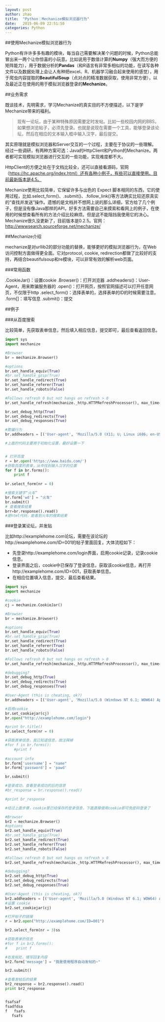 ```yaml
---
layout: post
author: zhao
title:  "Python：Mechanize模拟浏览器行为"
date:   2015-06-09 22:51:50
categories: Python
---
```


##使用Mechanize模拟浏览器行为

Python有许许多多有趣的模块，每当自己需要解决某个问题的时候，Python总能冒出来一两个让你惊喜的小玩意。比如说用于数值计算的**Numpy**（强大而方便的矩阵能力），用于数据分析的**Pandas**（和R语言有非常多相似的功能，在读写各种文件以及数据处理上会让人有种把excel、R、机器学习融合起来使用的感觉），用于爬虫内容提取的**BeautifulSoup**（点对点的精准数据获取，使用非常方便），以及最近正在使用的用于模拟浏览器登录的**Mechanize**。

##业务需求

既谈技术，先明需求，学习Mechanize的真实目的不方便描述，以下是学Mechanize带来的福利。

>现有一论坛，由于某种特殊原因需要定时发帖。比如一些校园内网的BBS，如果想浏览帖子，必须先登录。也就是说现在需要一个工具，能够登录该论坛，然后在相应的文本输入框中输入汉字，最后提交。

其实原理就是模拟浏览器和Server交互的一个过程，主要在于协议的一些理解。经过一些调研，有两种方案可选：Java的HttpClient和Python的Mechanize。两者都可实现模拟浏览器进行交互的一些功能，实现难度都不大。

HttpClient的方便之处在于文档比较全，还可以直接看源码，官网（https://hc.apache.org/index.html）还有各种小例子，有些可以直接使用。目前最新版本是4.5。

Mechanize使用比较简单，它保留许多与出色的 Expect 脚本相同的东西，它的使用过程，比如.select_form()、.submit()、.follow_link()等方法确实比较还原真实的“查找并发送”操作。遗憾的是文档并不想网上说的那么详细，官方给了几个例子，但是没有像Java那样的API，好多方法需要自己来摸索和看网上的例子，在使用的时候想查看所有的方法介绍比较麻烦。但是这不能阻挡我使用它的决心。Mechanize很久没更新了，目前版本是0.2.5。官网：http://wwwsearch.sourceforge.net/mechanize/

##Mechanize介绍

mechanize是对urllib2的部分功能的替换，能够更好的模拟浏览器行为，在Web访问控制方面做得更全面。它对protocol, cookie, redirection都做了比较好的支持，再结合beautifulsoup和re模块，可以非常有效的解析web页面。

###常用函数

.CookieJar()：设置cookie
.Browser()：打开浏览器
.addheaders()：User-Agent，用来欺骗服务器的
.open()：打开网页，按照官网描述可以打开任意网页，不仅限于http
.select_form()：选择表单的，选择表单的ID的时候需要注意。
.form[]：填写信息
.submit()：提交

##例子

###从百度搜索

比较简单，先获取表单信息，然后填入相应信息，提交即可，最后查看返回信息。

~~~python
import sys
import mechanize

#Browser
br = mechanize.Browser()

#options
br.set_handle_equiv(True)
#br.set_handle_gzip(True)
br.set_handle_redirect(True)
br.set_handle_referer(True)
br.set_handle_robots(False)

#Follows refresh 0 but not hangs on refresh > 0
br.set_handle_refresh(mechanize._http.HTTPRefreshProcessor(), max_time=1)

br.set_debug_http(True)
br.set_debug_redirects(True)
br.set_debug_responses(True)

#欺骗行为
br.addheaders = [('User-agent', 'Mozilla/5.0 (X11; U; Linux i686; en-US; rv:1.9.0.1) Gecko/2008071615 Fedora/3.0.1-1.fc9 Firefox/3.0.1')]

#上面的代码主要用于初始化设置，最好设置一下


# 打开百度
r = br.open('https://www.baidu.com/')
#获取百度的表单，从中找到输入汉字的位置
for f in br.forms():
    print f
    
br.select_form(nr = 0)

#搜索关键字“火车”
br.form['wd'] = "火车"
br.submit()
# 查看搜索结果
brr=br.response().read()
#是html代码，能看到火车的搜索结果
~~~

###登录某论坛，并发贴

比如http://examplehome.com论坛，需要在该论坛的http://examplehome.com/ID=001的帖子里面回复。大体流程如下：

 - 先登录http://examplehome.com/login界面，启用cookie记录，记录cookie信息。
 - 登录界面之后，cookie中已保存了登录信息，获取该cookie信息，再打开http://examplehome.com/ID=001，获取表单信息。
 - 在相应位置填入信息，提交，最后查看结果。
 

~~~python
import sys
import mechanize

#cookie
cj = mechanize.CookieJar()

#Browser
br = mechanize.Browser()

#options
br.set_handle_equiv(True)
#br.set_handle_gzip(True)
br.set_handle_redirect(True)
br.set_handle_referer(True)
br.set_handle_robots(False)

#Follows refresh 0 but not hangs on refresh > 0
br.set_handle_refresh(mechanize._http.HTTPRefreshProcessor(), max_time=1)

#debugging?
br.set_debug_http(True)
br.set_debug_redirects(True)
br.set_debug_responses(True)

#User-Agent (this is cheating, ok?)
br.addheaders = [('User-agent', 'Mozilla/5.0 (Windows NT 6.1; WOW64) AppleWebKit/537.36 (KHTML, like Gecko) Chrome/43.0.2357.81 Safari/537.36')]

#启用cookie
br.set_cookiejar(cj)
br.open("http://examplehome.com/login")

#print br.title()
br.select_form(nr = 0)

#获取表单信息，我已知道信息，故注释掉
#for f in br.forms():
    #print f
    
#account info
br.form['username'] = "name"
br.form['password'] = 'pawd'

br.submit()

#登录成功，查看登录成功的后的信息
#br_response = br.response().read()

#print br_response

#经过上面步骤，cookie里已经保存的登录信息，下面直接使用cookie即可免密码登录了

#Browser
br2 = mechanize.Browser()
#options
br2.set_handle_equiv(True)
#br.set_handle_gzip(True)
br2.set_handle_redirect(True)
br2.set_handle_referer(True)
br2.set_handle_robots(False)

#Follows refresh 0 but not hangs on refresh > 0
br2.set_handle_refresh(mechanize._http.HTTPRefreshProcessor(), max_time=1)

#debugging?
br2.set_debug_http(True)
br2.set_debug_redirects(True)
br2.set_debug_responses(True)

#User-Agent (this is cheating, ok?)
br2.addheaders = [('User-agent', 'Mozilla/5.0 (Windows NT 6.1; WOW64) AppleWebKit/537.36 (KHTML, like Gecko) Chrome/43.0.2357.81 Safari/537.36')]
#设置 cookie
br2.set_cookiejar(cj)

#打开帖子的链接
r = br2.open("http://examplehome.com/ID=001")

br2.select_form(nr = 3)ss

#获取表单的信息
#for f in br2.forms():
#    print f

#在发帖处，填写回复内容
br2.form['message'] = "我是使用程序自动发帖的~"

br2.submit()

#查看发帖后的结果
br2_response = br2.response().read()
print br2_response

~~~


```python

fsafsaf
fsadfdsa
f   fsafs
   fsafs
```
